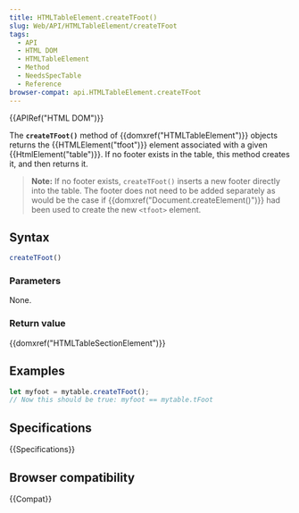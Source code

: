 ```yaml
---
title: HTMLTableElement.createTFoot()
slug: Web/API/HTMLTableElement/createTFoot
tags:
  - API
  - HTML DOM
  - HTMLTableElement
  - Method
  - NeedsSpecTable
  - Reference
browser-compat: api.HTMLTableElement.createTFoot
---
```

{{APIRef("HTML DOM")}}

The **`createTFoot()`** method of
{{domxref("HTMLTableElement")}} objects returns the {{HTMLElement("tfoot")}} element
associated with a given {{HtmlElement("table")}}. If no footer exists in the table, this
method creates it, and then returns it.

> **Note:** If no footer exists, `createTFoot()` inserts a new
> footer directly into the table. The footer does not need to be added separately as
> would be the case if {{domxref("Document.createElement()")}} had been used to create
> the new `<tfoot>` element.

## Syntax

```js
createTFoot()
```

### Parameters

None.

### Return value

{{domxref("HTMLTableSectionElement")}}

## Examples

```js
let myfoot = mytable.createTFoot();
// Now this should be true: myfoot == mytable.tFoot
```

## Specifications

{{Specifications}}

## Browser compatibility

{{Compat}}
